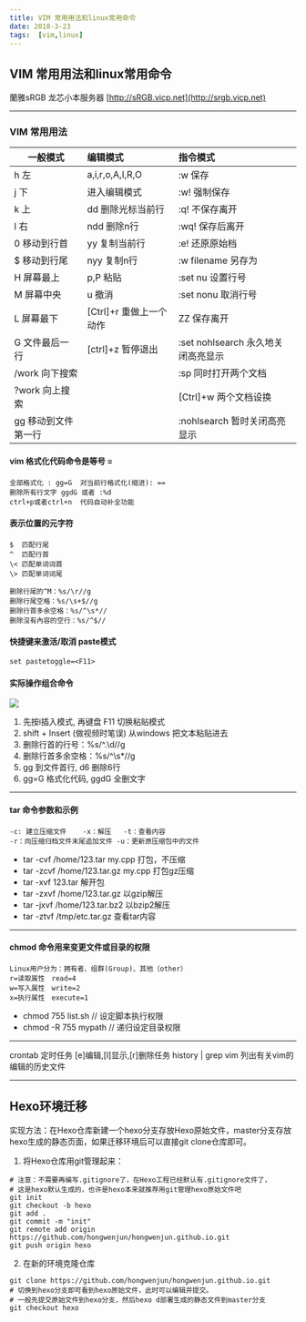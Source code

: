 ```yaml
---
title: VIM 常用用法和linux常用命令
date: 2018-3-23
tags:  [vim,linux]
---
```


## VIM 常用用法和linux常用命令
蘭雅sRGB 龙芯小本服务器 [http://sRGB.vicp.net](http://srgb.vicp.net)

----   
### VIM 常用用法 

|一般模式    |              编辑模式     |         指令模式    | 
| --------   | :------                  | :-----             |
|h   左      |          a,i,r,o,A,I,R,O       | :w   保存 |
|j   下      |         进入编辑模式           | :w!   强制保存 |
|k   上      |         dd   删除光标当前行    | :q!   不保存离开 |
|l   右      |         ndd   删除n行          | :wq!   保存后离开 |
|0   移动到行首   |   yy   复制当前行         | :e!   还原原始档 |
|$   移动到行尾   |   nyy   复制n行           | :w   filename   另存为 |
|H   屏幕最上     |     p,P   粘贴            | :set  nu   设置行号 |
|M   屏幕中央     |     u     撤消            | :set  nonu   取消行号 |
|L   屏幕最下     | [Ctrl]+r   重做上一个动作 | ZZ   保存离开 |
|G   文件最后一行 | [ctrl]+z   暂停退出       | :set nohlsearch 永久地关闭高亮显示 |
|/work   向下搜索 |                           | :sp   同时打开两个文档   |
|?work   向上搜索 |                           | [Ctrl]+w   两个文档设换 |
|gg   移动到文件第一行     |                   | :nohlsearch  暂时关闭高亮显示 |


#### vim 格式化代码命令是等号 = 
    全部格式化 : gg=G  对当前行格式化(缩进): ==
    删除所有行文字 ggdG 或者 :%d
    ctrl+p或者ctrl+n  代码自动补全功能

#### 表示位置的元字符
    $  匹配行尾
    ^  匹配行首
    \< 匹配单词词首
    \> 匹配单词词尾

    删除行尾的^M：%s/\r//g     
    删除行尾空格：%s/\s+$//g   
    删除行首多余空格：%s/^\s*//
    删除沒有內容的空行：%s/^$//


#### 快捷键来激活/取消 paste模式
    set pastetoggle=<F11>  

#### 实际操作组合命令
![](http://srgb.xyz/webp/vim_cmd.webp)
1. 先按i插入模式, 再键盘 F11 切换粘贴模式  
2. shift + Insert (做视频时笔误) 从windows 把文本粘贴进去
3. 删除行首的行号：%s/^.\d//g
4. 删除行首多余空格：%s/^\s*//g
5. gg 到文件首行, d6 删除6行
6. gg=G 格式化代码,  ggdG 全删文字    

----

#### tar 命令参数和示例
    -c: 建立压缩文件    -x：解压   -t：查看内容
    -r：向压缩归档文件末尾追加文件 -u：更新原压缩包中的文件
    
- tar -cvf  /home/123.tar  my.cpp  打包，不压缩
- tar -zcvf  /home/123.tar.gz  my.cpp  打包gz压缩
- tar -xvf  123.tar            解开包
- tar -zxvf /home/123.tar.gz   以gzip解压
- tar -jxvf /home/123.tar.bz2  以bzip2解压
- tar -ztvf /tmp/etc.tar.gz    查看tar内容

----

#### chmod 命令用来变更文件或目录的权限
    Linux用户分为：拥有者、组群(Group)、其他（other）
    r=读取属性　read=4
    w=写入属性　write=2
    x=执行属性　execute=1
    
- chmod  755  list.sh      // 设定脚本执行权限
- chmod -R 755  mypath     // 递归设定目录权限 

----
crontab 定时任务 [e]编辑,[l]显示,[r]删除任务 
history  | grep vim  列出有关vim的编辑的历史文件

----

##  Hexo环境迁移
实现方法：在Hexo仓库新建一个hexo分支存放Hexo原始文件，master分支存放hexo生成的静态页面，如果迁移环境后可以直接git clone仓库即可。



1. 将Hexo仓库用git管理起来：
```
# 注意：不需要再编写.gitignore了，在Hexo工程已经默认有.gitignore文件了，
# 这是hexo默认生成的，也许是hexo本来就推荐用git管理hexo原始文件吧
git init
git checkout -b hexo
git add .
git commit -m "init"
git remote add origin https://github.com/hongwenjun/hongwenjun.github.io.git
git push origin hexo
```


2. 在新的环境克隆仓库

```
git clone https://github.com/hongwenjun/hongwenjun.github.io.git
# 切换到hexo分支即可看到hexo原始文件，此时可以编辑并提交。
# 一般先提交原始文件到hexo分支，然后hexo d部署生成的静态文件到master分支
git checkout hexo

```
